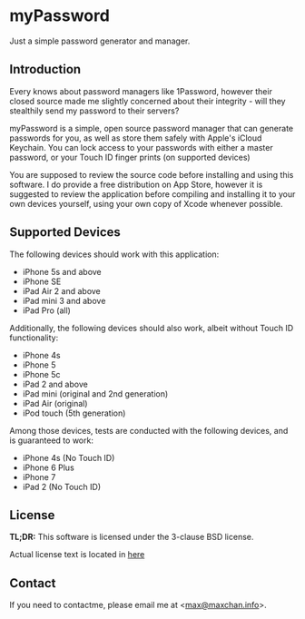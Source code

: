 # myPassword

Just a simple password generator and manager.

## Introduction

Every knows about password managers like 1Password, however their closed source
made me slightly concerned about their integrity - will they stealthily send my
password to their servers?

myPassword is a simple, open source password manager that can generate passwords
for you, as well as store them safely with Apple's iCloud Keychain. You can lock
access to your passwords with either a master password, or your Touch ID finger
prints (on supported devices)

You are supposed to review the source code before installing and using this
software. I do provide a free distribution on App Store, however it is suggested
to review the application before compiling and installing it to your own devices
yourself, using your own copy of Xcode whenever possible.

## Supported Devices

The following devices should work with this application:

*   iPhone 5s and above
*   iPhone SE
*   iPad Air 2 and above
*   iPad mini 3 and above
*   iPad Pro (all)

Additionally, the following devices should also work, albeit without Touch ID
functionality:

*   iPhone 4s
*   iPhone 5
*   iPhone 5c
*   iPad 2 and above
*   iPad mini (original and 2nd generation)
*   iPad Air (original)
*   iPod touch (5th generation)

Among those devices, tests are conducted with the following devices, and is
guaranteed to work:

*   iPhone 4s (No Touch ID)
*   iPhone 6 Plus
*   iPhone 7
*   iPad 2 (No Touch ID)

## License

**TL;DR:** This software is licensed under the 3-clause BSD license.

Actual license text is located in [here](/LICENSE.md)

## Contact

If you need to contactme, please email me at &lt;<max@maxchan.info>&gt;.
